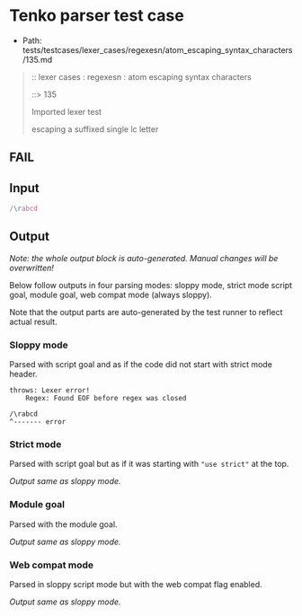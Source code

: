 # Tenko parser test case

- Path: tests/testcases/lexer_cases/regexesn/atom_escaping_syntax_characters/135.md

> :: lexer cases : regexesn : atom escaping syntax characters
>
> ::> 135
>
> Imported lexer test
>
> escaping a suffixed single lc letter

## FAIL

## Input

`````js
/\rabcd
`````

## Output

_Note: the whole output block is auto-generated. Manual changes will be overwritten!_

Below follow outputs in four parsing modes: sloppy mode, strict mode script goal, module goal, web compat mode (always sloppy).

Note that the output parts are auto-generated by the test runner to reflect actual result.

### Sloppy mode

Parsed with script goal and as if the code did not start with strict mode header.

`````
throws: Lexer error!
    Regex: Found EOF before regex was closed

/\rabcd
^------- error
`````

### Strict mode

Parsed with script goal but as if it was starting with `"use strict"` at the top.

_Output same as sloppy mode._

### Module goal

Parsed with the module goal.

_Output same as sloppy mode._

### Web compat mode

Parsed in sloppy script mode but with the web compat flag enabled.

_Output same as sloppy mode._
